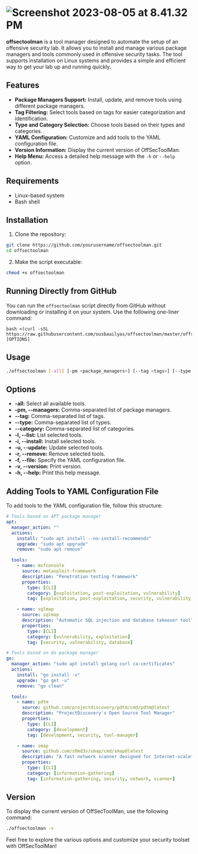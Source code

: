 # ![Screenshot 2023-08-05 at 8.41.32 PM](./Screenshot1.png)

**offsectoolman** is a tool manager designed to automate the setup of an offensive security lab. It allows you to install and manage various package managers and tools commonly used in offensive security tasks. The tool supports installation on Linux systems and provides a simple and efficient way to get your lab up and running quickly.

## Features

- **Package Managers Support:** Install, update, and remove tools using different package managers.
- **Tag Filtering:** Select tools based on tags for easier categorization and identification.
- **Type and Category Selection:** Choose tools based on their types and categories.
- **YAML Configuration:** Customize and add tools to the YAML configuration file.
- **Version Information:** Display the current version of OffSecToolMan.
- **Help Menu:** Access a detailed help message with the `-h` or `--help` option.

## Requirements

- Linux-based system
- Bash shell

## Installation

1. Clone the repository:

```bash
git clone https://github.com/yourusername/offsectoolman.git
cd offsectoolman
```

2. Make the script executable:

```bash
chmod +x offsectoolman
```

## Running Directly from GitHub

You can run the `offsectoolman` script directly from GitHub without downloading or installing it on your system. Use the following one-liner command:

```
bash <(curl -sSL https://raw.githubusercontent.com/ousbaailyas/offsectoolman/master/offsectoolsman) [OPTIONS]
```
## Usage

```bash
./offsectoolman [-all] [-pm <package_managers>] [--tag <tags>] [--type <types>] [--category <categories>] [-i] [-ia] [-u] [-ua] [-r] [-ra] [-v] [-f <file>] [-h]
```

## Options

- **-all:** Select all available tools.
- **-pm, --managers:** Comma-separated list of package managers.
- **--tag:** Comma-separated list of tags.
- **--type:** Comma-separated list of types.
- **--category:** Comma-separated list of categories.
- **-l, --list:** List selected tools.
- **-i, --install:** Install selected tools.
- **-u, --update:** Update selected tools.
- **-r, --remove:** Remove selected tools.
- **-f, --file:** Specify the YAML configuration file.
- **-v, --version:** Print version.
- **-h, --help:** Print this help message.

## Adding Tools to YAML Configuration File

To add tools to the YAML configuration file, follow this structure:

```yaml
# Tools based on APT package manager
apt:
  manager_action: ""
  actions:
    install: "sudo apt install --no-install-recommends"
    upgrade: "sudo apt upgrade"
    remove: "sudo apt remove"

  tools:
    - name: msfconsole
      source: metasploit-framework
      description: "Penetration testing framework"
      properties:
        type: [CLI]
        category: [exploitation, post-exploitation, vulnerability]
        tag: [exploitation, post-exploitation, security, vulnerability, payload, payloads, database, scanner]

    - name: sqlmap
      source: sqlmap
      description: "Automatic SQL injection and database takeover tool"
      properties:
        type: [CLI]
        category: [vulnerability, exploitation]
        tag: [security, vulnerability, database]

# Tools based on Go package manager
go:
  manager_action: "sudo apt install golang curl ca-certificates"
  actions:
    install: "go install -v"
    upgrade: "go get -u"
    remove: "go clean"

  tools:
    - name: pdtm
      source: github.com/projectdiscovery/pdtm/cmd/pdtm@latest
      description: "ProjectDiscovery's Open Source Tool Manager"
      properties:
        type: [CLI]
        category: [development]
        tag: [development, security, tool-manager]

    - name: smap
      source: github.com/s0md3v/smap/cmd/smap@latest
      description: "A fast network scanner designed for Internet-scale"
      properties:
        type: [CLI]
        category: [information-gathering]
        tag: [information-gathering, security, network, scanner]
```

## Version

To display the current version of OffSecToolMan, use the following command:

```bash
./offsectoolman -v
```

Feel free to explore the various options and customize your security toolset with OffSecToolMan!
